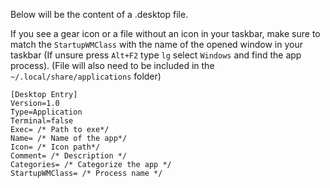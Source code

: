 Below will be the content of a .desktop file.

If you see a gear icon or a file without an icon in your taskbar, make sure to match the `StartupWMClass` with the name of the opened window in your taskbar (If unsure press `Alt+F2` type `lg` select `Windows` and find the app process). (File will also need to be included in the `~/.local/share/applications` folder)

```
[Desktop Entry]
Version=1.0
Type=Application
Terminal=false
Exec= /* Path to exe*/
Name= /* Name of the app*/
Icon= /* Icon path*/
Comment= /* Description */
Categories= /* Categorize the app */
StartupWMClass= /* Process name */
```
